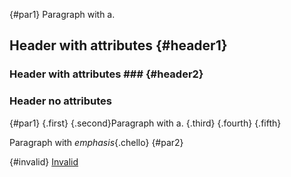 {#par1}
Paragraph with a.

Header with attributes {#header1}
----------------------

### Header with attributes ### {#header2}

### Header no attributes ###

{#par1}
{.first}
{.second}Paragraph with a. {.third}
{.fourth}
{.fifth}

Paragraph with *emphasis*{.chello}
   {#par2}

{#invalid} [Invalid](example.com)
